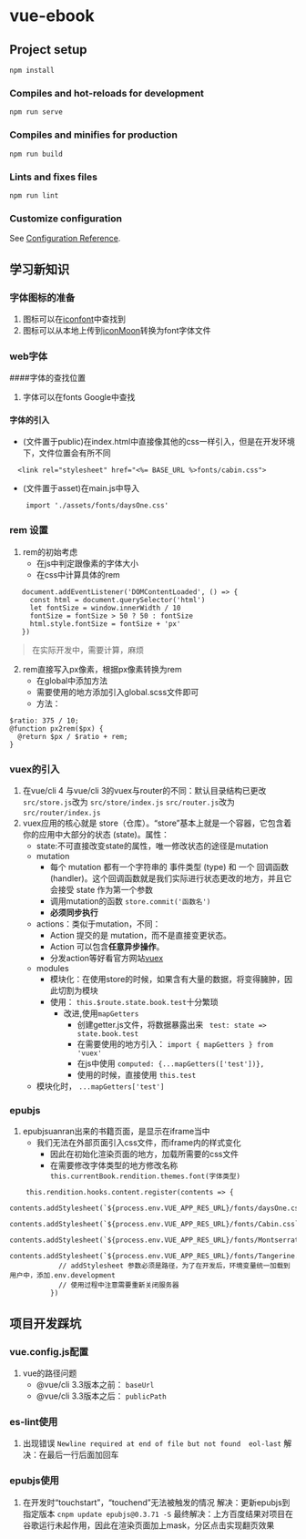 # vue-ebook

## Project setup
```
npm install
```

### Compiles and hot-reloads for development
```
npm run serve
```

### Compiles and minifies for production
```
npm run build
```

### Lints and fixes files
```
npm run lint
```

### Customize configuration
See [Configuration Reference](https://cli.vuejs.org/config/).
## 学习新知识
### 字体图标的准备
1. 图标可以在[iconfont](https://www.iconfont.cn/search/index?q=close)中查找到
2. 图标可以从本地上传到[iconMoon](https://icomoon.io/app/#/select/font)转换为font字体文件
### web字体
####字体的查找位置
1. 字体可以在fonts Google中查找
#### 字体的引入
- (文件置于public)在index.html中直接像其他的css一样引入，但是在开发环境下，文件位置会有所不同
```
  <link rel="stylesheet" href="<%= BASE_URL %>fonts/cabin.css">
```
- (文件置于asset)在main.js中导入
```
    import './assets/fonts/daysOne.css'
```
### rem 设置
1. rem的初始考虑
    - 在js中判定跟像素的字体大小
    - 在css中计算具体的rem
```
   document.addEventListener('DOMContentLoaded', () => {
     const html = document.querySelector('html')
     let fontSize = window.innerWidth / 10
     fontSize = fontSize > 50 ? 50 : fontSize
     html.style.fontSize = fontSize + 'px'
   })
```
> 在实际开发中，需要计算，麻烦
2. rem直接写入px像素，根据px像素转换为rem
    - 在global中添加方法
    - 需要使用的地方添加引入global.scss文件即可
    - 方法：
```
$ratio: 375 / 10;
@function px2rem($px) {
  @return $px / $ratio + rem;
}
```
### vuex的引入
1. 在vue/cli 4 与vue/cli 3的vuex与router的不同：默认目录结构已更改
    `src/store.js`改为 `src/store/index.js`
    `src/router.js`改为 `src/router/index.js`
2. vuex应用的核心就是 store（仓库）。“store”基本上就是一个容器，它包含着你的应用中大部分的状态 (state)。属性：
    - state:不可直接改变state的属性，唯一修改状态的途径是mutation
    - mutation
        - 每个 mutation 都有一个字符串的 事件类型 (type) 和 一个 回调函数 (handler)。这个回调函数就是我们实际进行状态更改的地方，并且它会接受 state 作为第一个参数
        - 调用mutation的函数 `store.commit('函数名')`
        -  **必须同步执行**
    - actions：类似于mutation，不同：
        - Action 提交的是 mutation，而不是直接变更状态。
        - Action 可以包含**任意异步操作**。
        - 分发action等好看官方网站[vuex](https://vuex.vuejs.org/zh/guide/actions.html)
    - modules
        - 模块化：在使用store的时候，如果含有大量的数据，将变得臃肿，因此切割为模块
        - 使用： `this.$route.state.book.test`十分繁琐
            - 改进,使用`mapGetters`
                - 创建getter.js文件，将数据暴露出来 ` test: state => state.book.test`
                - 在需要使用的地方引入： `import { mapGetters } from 'vuex'`
                - 在js中使用
                `computed: {...mapGetters(['test'])},`
                - 使用的时候，直接使用 `this.test`
    - 模块化时， `...mapGetters['test']`
                 
### epubjs
1. epubjsuanran出来的书籍页面，是显示在iframe当中
    - 我们无法在外部页面引入css文件，而iframe内的样式变化
        - 因此在初始化渲染页面的地方，加载所需要的css文件
        - 在需要修改字体类型的地方修改名称
        `this.currentBook.rendition.themes.font(字体类型)`
```
    this.rendition.hooks.content.register(contents => {
            contents.addStylesheet(`${process.env.VUE_APP_RES_URL}/fonts/daysOne.css`)
            contents.addStylesheet(`${process.env.VUE_APP_RES_URL}/fonts/Cabin.css`)
            contents.addStylesheet(`${process.env.VUE_APP_RES_URL}/fonts/Montserrat.css`)
            contents.addStylesheet(`${process.env.VUE_APP_RES_URL}/fonts/Tangerine.css`)
            // addStylesheet 参数必须是路径，为了在开发后，环境变量统一加载到用户中，添加.env.development
            // 使用过程中注意需要重新关闭服务器
          })
```  

## 项目开发踩坑
### vue.config.js配置
1. vue的路径问题
    - @vue/cli 3.3版本之前： `baseUrl`
    - @vue/cli 3.3版本之后： `publicPath`
### es-lint使用
1. 出现错误 `Newline required at end of file but not found  eol-last`
    解决：在最后一行后面加回车
### epubjs使用
1. 在开发时“touchstart”，“touchend”无法被触发的情况
    解决：更新epubjs到指定版本 `cnpm update epubjs@0.3.71 -S`
    最终解决：上方百度结果对项目在谷歌运行未起作用，因此在渲染页面加上mask，分区点击实现翻页效果
